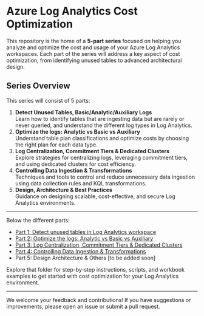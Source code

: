 # Azure Log Analytics Cost Optimization

This repository is the home of a **5-part series** focused on helping you analyze and optimize the cost and usage of your Azure Log Analytics workspaces. Each part of the series will address a key aspect of cost optimization, from identifying unused tables to advanced architectural design.

## Series Overview

This series will consist of 5 parts:

1. **Detect Unused Tables, Basic/Analytic/Auxiliary Logs**  
   Learn how to identify tables that are ingesting data but are rarely or never queried, and understand the different log types in Log Analytics.
2. **Optimize the logs: Analytic vs Basic vs Auxiliary**  
   Understand table plan classifications and optimize costs by choosing the right plan for each data type.
3. **Log Centralization, Commitment Tiers & Dedicated Clusters**  
   Explore strategies for centralizing logs, leveraging commitment tiers, and using dedicated clusters for cost efficiency.
4. **Controlling Data Ingestion & Transformations**  
   Techniques and tools to control and reduce unnecessary data ingestion using data collection rules and KQL transformations.
5. **Design, Architecture & Best Practices**  
   Guidance on designing scalable, cost-effective, and secure Log Analytics environments.

---

Below the different parts: 

* [Part 1: Detect unused tables in Log Analytics workspace](./01_Detect_Unused_Tables/)
* [Part 2: Optimize the logs: Analytic vs Basic vs Auxiliary](./02_Log_Classifications)
* [Part 3: Log Centralization, Commitment Tiers & Dedicated Clusters](./03_Log_Centralization_Commitment_Tiers)
* [Part 4: Controlling Data Ingestion & Transformations](./04_Data_Ingestion_Control)
* Part 5: Design Architecture & Others [to be added soon]

Explore that folder for step-by-step instructions, scripts, and workbook examples to get started with cost optimization for your Log Analytics environment.

---

We welcome your feedback and contributions! If you have suggestions or improvements, please open an issue or submit a pull request.